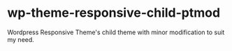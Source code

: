 wp-theme-responsive-child-ptmod
===============================

Wordpress Responsive Theme's child theme with minor modification to suit my need.